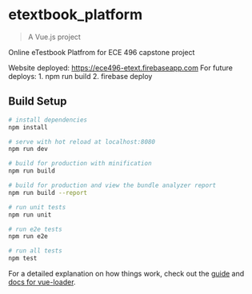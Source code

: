 
# etextbook_platform

> A Vue.js project

Online eTestbook Platfrom for ECE 496 capstone project

Website deployed: https://ece496-etext.firebaseapp.com
For future deploys:
	1. npm run build
	2. firebase deploy

## Build Setup

``` bash
# install dependencies
npm install

# serve with hot reload at localhost:8080
npm run dev

# build for production with minification
npm run build

# build for production and view the bundle analyzer report
npm run build --report

# run unit tests
npm run unit

# run e2e tests
npm run e2e

# run all tests
npm test
```

For a detailed explanation on how things work, check out the [guide](http://vuejs-templates.github.io/webpack/) and [docs for vue-loader](http://vuejs.github.io/vue-loader).
